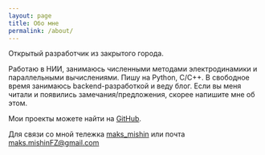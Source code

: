 ```yaml
---
layout: page
title: Обо мне
permalink: /about/
---
```


Открытый разработчик из закрытого города.

Работаю в НИИ, занимаюсь численными методами электродинамики и параллельными вычислениями.
Пишу на Python, C/C++. В свободное время занимаюсь backend-разработкой и веду блог.
Если вы меня читали и появились замечания/предложения, скорее напишите мне об этом.

Мои проекты можете найти на <a href="https://github.com/maks-mishin/" target="_blank">GitHub</a>.

Для связи со мной тележка 
<a href="https://t.me/maks_mishin/" target="_blank">maks_mishin</a> 
или почта <a type="email" href="mailto:maks.mishinFZ@gmail.com" target="_blank">maks.mishinFZ@gmail.com</a>